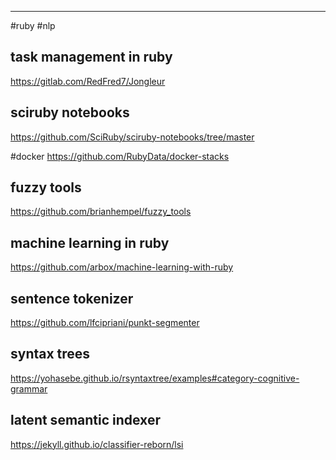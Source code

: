 ----

#ruby #nlp

## task management in ruby

https://gitlab.com/RedFred7/Jongleur

## sciruby notebooks

https://github.com/SciRuby/sciruby-notebooks/tree/master

#docker
https://github.com/RubyData/docker-stacks

## fuzzy tools

https://github.com/brianhempel/fuzzy_tools

## machine learning in ruby

https://github.com/arbox/machine-learning-with-ruby

## sentence tokenizer

https://github.com/lfcipriani/punkt-segmenter

## syntax trees

https://yohasebe.github.io/rsyntaxtree/examples#category-cognitive-grammar

## latent semantic indexer

https://jekyll.github.io/classifier-reborn/lsi

